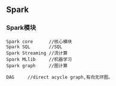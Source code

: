 ## Spark

### Spark模块

	Spark core		//核心模块
	Spark SQL		//SQL
	Spark Streaming	//流计算
	Spark MLlib		//机器学习
	Spark graph		//图计算

	DAG		//direct acycle graph,有向无环图。


